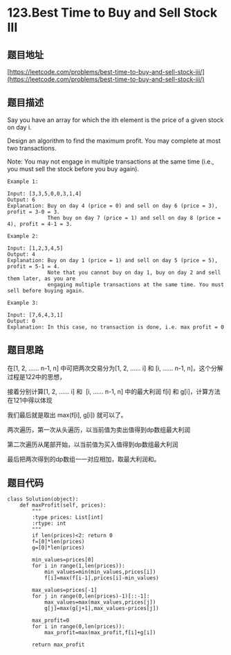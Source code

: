 123.Best Time to Buy and Sell Stock III
================================

题目地址
-------
[https://leetcode.com/problems/best-time-to-buy-and-sell-stock-iii/](https://leetcode.com/problems/best-time-to-buy-and-sell-stock-iii/)

题目描述
--------
Say you have an array for which the ith element is the price of a given stock on day i.

Design an algorithm to find the maximum profit. You may complete at most two transactions.

Note: You may not engage in multiple transactions at the same time (i.e., you must sell the stock before you buy again).
```
Example 1:

Input: [3,3,5,0,0,3,1,4]
Output: 6
Explanation: Buy on day 4 (price = 0) and sell on day 6 (price = 3), profit = 3-0 = 3.
             Then buy on day 7 (price = 1) and sell on day 8 (price = 4), profit = 4-1 = 3.
```
```
Example 2:

Input: [1,2,3,4,5]
Output: 4
Explanation: Buy on day 1 (price = 1) and sell on day 5 (price = 5), profit = 5-1 = 4.
             Note that you cannot buy on day 1, buy on day 2 and sell them later, as you are
             engaging multiple transactions at the same time. You must sell before buying again.
```
```
Example 3:

Input: [7,6,4,3,1]
Output: 0
Explanation: In this case, no transaction is done, i.e. max profit = 0
```

题目思路
--------
在[1, 2, ...... n-1, n] 中可把两次交易分为[1, 2, ...... i] 和 [i, ...... n-1, n]，这个分解过程是122中的思想，

接着分别计算[1, 2, ...... i] 和  [i, ...... n-1, n] 中的最大利润 f[i] 和 g[i]，计算方法在121中得以体现

我们最后就是取出 max(f[i], g[i]) 就可以了。


两次遍历，第一次从头遍历，以当前值为卖出值得到dp数组最大利润

第二次遍历从尾部开始，以当前值为买入值得到dp数组最大利润

最后把两次得到的dp数组一一对应相加，取最大利润和。



题目代码
--------
```
class Solution(object):
    def maxProfit(self, prices):
        """
        :type prices: List[int]
        :rtype: int
        """
        if len(prices)<2: return 0
        f=[0]*len(prices)
        g=[0]*len(prices)
        
        min_values=prices[0]
        for i in range(1,len(prices)):
            min_values=min(min_values,prices[i])
            f[i]=max(f[i-1],prices[i]-min_values)
        
        max_values=prices[-1]
        for j in range(0,len(prices)-1)[::-1]:
            max_values=max(max_values,prices[j])
            g[j]=max(g[j+1],max_values-prices[j])
            
        max_profit=0
        for i in range(0,len(prices)):
            max_profit=max(max_profit,f[i]+g[i])
        
        return max_profit
```

